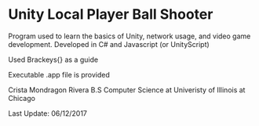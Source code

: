# Unity Local Player Ball Shooter
Program used to learn the basics of Unity, network usage, and video game development. Developed in C# and Javascript (or UnityScript)

Used Brackeys{} as a guide


Executable .app file is provided



Crista Mondragon Rivera
B.S Computer Science at Univeristy of Illinois at Chicago


Last Update: 06/12/2017
